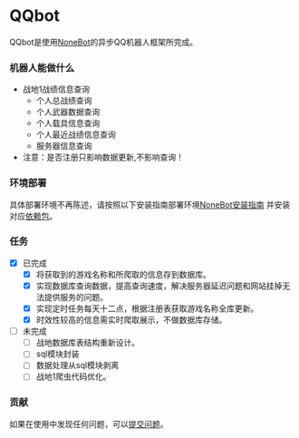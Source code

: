 # QQbot
QQbot是使用[NoneBot](https://nonebot.cqp.moe/)的异步QQ机器人框架所完成。

### 机器人能做什么
- 战地1战绩信息查询
  - 个人总战绩查询
  - 个人武器数据查询
  - 个人载具信息查询
  - 个人最近战绩信息查询
  - 服务器信息查询
- 注意：是否注册只影响数据更新,不影响查询！

### 环境部署
具体部署环境不再陈述，请按照以下安装指南部署环境[NoneBot安装指南](https://nonebot.cqp.moe/guide/)
并安装对应[依赖包](https://github.com/Stone2333/BF1_QQbot/blob/master/Pipfile.txt)。

### 任务
- [x] 已完成
  - [x] 将获取到的游戏名称和所爬取的信息存到数据库。
  - [x] 实现数据库查询数据，提高查询速度，解决服务器延迟问题和网站挂掉无法提供服务的问题。
  - [x] 实现定时任务每天十二点，根据注册表获取游戏名称全库更新。
  - [x] 时效性较高的信息需实时爬取展示，不做数据库存储。
- [ ] 未完成 
  - [ ] 战地数据库表结构重新设计。
  - [ ] sql模块封装
  - [ ] 数据处理从sql模块剥离
  - [ ] 战地1爬虫代码优化。

### 贡献
如果在使用中发现任何问题，可以[提交问题](https://github.com/Stone2333/BF1_QQbot/issues/new)。


